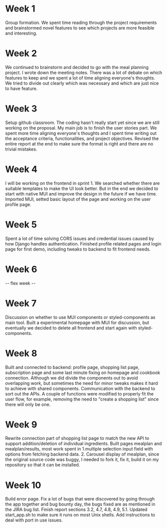 # Week 1

Group formation. We spent time reading through the project requirements and brainstormed novel features to see which projects are more feasible and interesting.

# Week 2

We continued to brainstorm and decided to go with the meal planning project. I wrote down the meeting notes.
There was a lot of debate on which features to keep and we spent a lot of time aligning everyone's thoughts. We tried to divide out clearly which was necessary and which are just nice to have feature.

# Week 3

Setup github classroom. The coding hasn't really start yet since we are still working on the proposal.
My main job is to finish the user stories part. We spent more time aligning everyone's thoughts and I spent time writing out the acceptance criteria, functionalities, and project objectives. Revised the entire report at the end to make sure the format is right and there are no trivial mistakes.

# Week 4

I will be working on the frontend in sprint 1. We searched whether there are suitable templates to make the UI look better. But in the end we decided to start with native MUI and improve the design in the future if we have time.
Imported MUI, setted basic layout of the page and working on the user profile page.

# Week 5

Spent a lot of time solving CORS issues and credential issues caused by how Django handles authentication. Finished profile related pages and login page for first demo, including tweaks to backend to fit frontend needs.

# Week 6

-- flex week --

# Week 7 

Discussion on whether to use MUI components or styled-components as main tool. Built a experimental homepage with MUI for discussion, but eventually we decided to delete all frontend and start again with styled-components.

# Week 8

Built and connected to backend: profile page, shopping list page, subscription page and some last minute fixing on homepage and cookbook connection. Although we did divide the components out to avoid overlapping work, but sometimes the need for minor tweaks makes it hard to achieve with shared components. Communication with the backend to sort out the APIs. A couple of functions were modified to properly fit the user flow, for example, removing the need to "create a shopping list" since there will only be one.

# Week 9

Rewrite connection part of shopping list page to match the new API to support addition/deletion of individual ingredients. Built pages mealplan and mealplan/results, most work spent in 1.multiple selection input field with options from fetching backend data. 2. Carousel display of mealplan, since the original source code was buggy, I needed to fork it, fix it, build it on my repository so that it can be installed.

# Week 10
Build error page. Fix a lot of bugs that were discovered by going through the app together and bug bounty day, the bugs fixed are as mentioned in the JIRA bug list.
Finish report sections 3.2, 4.7, 4.8, 4.9, 5.1. Updated start_app.sh to make sure it runs on most Unix shells. Add instructions to deal with port in use issues.
